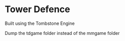 # Tower Defence
Built using the Tombstone Engine

Dump the tdgame folder instead of the mmgame folder